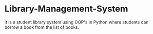 # Library-Management-System
It is a student library system using OOP's in Python where students can borrow a book from the list of books.
